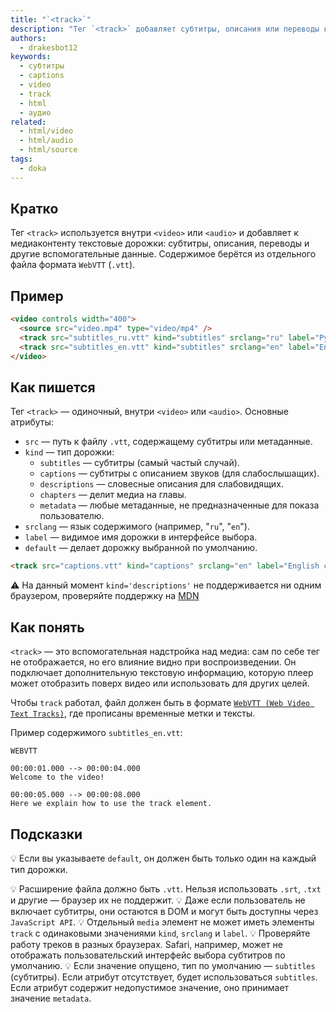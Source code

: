 ```yaml
---
title: "`<track>`"
description: "Тег `<track>` добавляет субтитры, описания или переводы к видео и аудио через отдельный текстовый файл."
authors:
  - drakesbot12
keywords:
  - субтитры
  - captions
  - video
  - track
  - html
  - аудио
related:
  - html/video
  - html/audio
  - html/source
tags:
  - doka
---
```


## Кратко

Тег `<track>` используется внутри `<video>` или `<audio>` и добавляет к медиаконтенту текстовые дорожки: субтитры, описания, переводы и другие вспомогательные данные. Содержимое берётся из отдельного файла формата `WebVTT` (`.vtt`).

## Пример

```html
<video controls width="400">
  <source src="video.mp4" type="video/mp4" />
  <track src="subtitles_ru.vtt" kind="subtitles" srclang="ru" label="Русский" default />
  <track src="subtitles_en.vtt" kind="subtitles" srclang="en" label="English" />
</video>
```

## Как пишется

Тег `<track>` — одиночный, внутри `<video>` или `<audio>`. Основные атрибуты:

- `src` — путь к файлу `.vtt`, содержащему субтитры или метаданные.
- `kind` — тип дорожки:
  - `subtitles` — субтитры (самый частый случай).
  - `captions` — субтитры с описанием звуков (для слабослышащих).
  - `descriptions` — словесные описания для слабовидящих.
  - `chapters` — делит медиа на главы.
  - `metadata` — любые метаданные, не предназначенные для показа пользователю.
- `srclang` — язык содержимого (например, "`ru`", "`en`").
- `label` — видимое имя дорожки в интерфейсе выбора.
- `default` — делает дорожку выбранной по умолчанию.

```html
<track src="captions.vtt" kind="captions" srclang="en" label="English captions" default />
```

<aside>

⚠️ На данный момент `kind='descriptions'` не поддерживается ни одним браузером, проверяйте поддержку на [MDN](https://developer.mozilla.org/ru/docs/Web/HTML/Reference/Elements/track#%D1%81%D0%BE%D0%B2%D0%BC%D0%B5%D1%81%D1%82%D0%B8%D0%BC%D0%BE%D1%81%D1%82%D1%8C_%D1%81_%D0%B1%D1%80%D0%B0%D1%83%D0%B7%D0%B5%D1%80%D0%B0%D0%BC%D0%B8)

</aside>

## Как понять

`<track>` — это вспомогательная надстройка над медиа: сам по себе тег не отображается, но его влияние видно при воспроизведении. Он подключает дополнительную текстовую информацию, которую плеер может отобразить поверх видео или использовать для других целей.

Чтобы `track` работал, файл должен быть в формате [`WebVTT (Web Video Text Tracks)`](https://developer.mozilla.org/en-US/docs/Web/API/WebVTT_API), где прописаны временные метки и тексты.

Пример содержимого `subtitles_en.vtt`:

```
WEBVTT

00:00:01.000 --> 00:00:04.000
Welcome to the video!

00:00:05.000 --> 00:00:08.000
Here we explain how to use the track element.
```

## Подсказки

💡 Если вы указываете `default`, он должен быть только один на каждый тип дорожки.

💡 Расширение файла должно быть `.vtt`. Нельзя использовать `.srt`, `.txt` и другие — браузер их не поддержит.
💡 Даже если пользователь не включает субтитры, они остаются в DOM и могут быть доступны через `JavaScript API`.
💡 Отдельный `media` элемент не может иметь элементы `track` с одинаковыми значениями `kind`, `srclang` и `label`.
💡 Проверяйте работу треков в разных браузерах. Safari, например, может не отображать пользовательский интерфейс выбора субтитров по умолчанию.
💡 Если значение опущено, тип по умолчанию — `subtitles` (субтитры). Если атрибут отсутствует, будет использоваться `subtitles`. Если атрибут содержит недопустимое значение, оно принимает значение `metadata`.
